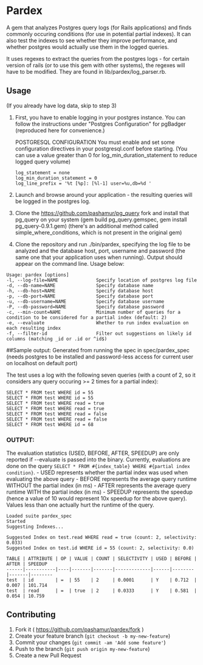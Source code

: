 # Pardex

A gem that analyzes Postgres query logs (for Rails applications) and finds commonly occuring conditions (for use in potential partial indexes). It can also test the indexes to see whether they improve performance, and whether postgres would actually use them in the logged queries.

It uses regexes to extract the queries from the postgres logs - for certain version of rails (or to use this gem with other systems), the regexes will have to be modified. They are found in lib/pardex/log_parser.rb.

## Usage

(If you already have log data, skip to step 3)

1. First, you have to enable logging in your postgres instance. You can follow the instructions under "Postgres Configuration" for pgBadger (reproduced here for convenience.)

    POSTGRESQL CONFIGURATION
    You must enable and set some configuration directives in your
    postgresql.conf before starting. (You can use a value greater than 0 for log_min_duration_statement to reduce logged query volume)
    ~~~
    log_statement = none
    log_min_duration_statement = 0
    log_line_prefix = '%t [%p]: [%l-1] user=%u,db=%d '
    ~~~

2. Launch and browse around your application - the resulting queries will be logged in the postgres log.
3. Clone the https://github.com/pashamur/pg_query fork and install that pg_query on your system (gem build pg_query.gemspec, gem install pg_query-0.9.1.gem) (there's an additional method called simple_where_conditions, which is not present in the original gem)
4. Clone the repository and run ./bin/pardex, specifying the log file to be analyzed and the database host, port, username and password (the same one that your application uses when running). Output should appear on the command line. Usage below:


~~~
Usage: pardex [options]
-l, --log-file=NAME              Specify location of postgres log file
-d, --db-name=NAME               Specify database name
-h, --db-host=NAME               Specify database host
-p, --db-port=NAME               Specify database port
-u, --db-username=NAME           Specify database username
-P, --db-password=NAME           Specify database password
-c, --min-count=NAME             Minimum number of queries for a condition to be considered for a partial index (default: 2)
-e, --evaluate                   Whether to run index evaluation on each resulting index
-f, --filter-id                  Filter out suggestions on likely id columns (matching _id or .id or ^id$)
~~~

##Sample output:
Generated from running the spec in spec/pardex_spec (needs postgres to be installed and password-less access for current user on localhost on default port)

The test uses a log with the following seven queries (with a count of 2, so it considers any query occuring >= 2 times for a partial index): 
~~~
SELECT * FROM test WHERE id = 55
SELECT * FROM test WHERE id = 55
SELECT * FROM test WHERE read = true
SELECT * FROM test WHERE read = true
SELECT * FROM test WHERE read = false
SELECT * FROM test WHERE read = false
SELECT * FROM test WHERE id = 68
~~~

### OUTPUT: 

The evaluation statistics (USED, BEFORE, AFTER, SPEEDUP) are only reported if --evaluate is passed into the binary. Currently, evaluations are done on the query `SELECT * FROM #{index_table} WHERE #{partial index condition}`.
    - USED represents whether the partial index was used when evaluating the above query
    - BEFORE represents the average query runtime WITHOUT the partial index (in ms)
    - AFTER represents the average query runtime WITH the partial index (in ms)
    - SPEEDUP represents the speedup (hence a value of 10 would represent 10x speedup for the above query). Values less than one actually hurt the runtime of the query.

~~~
Loaded suite pardex_spec
Started
Suggesting Indexes...

Suggested Index on test.read WHERE read = true (count: 2, selectivity: 0.033)
Suggested Index on test.id WHERE id = 55 (count: 2, selectivity: 0.0)

TABLE | ATTRIBUTE | OP | VALUE | COUNT | SELECTIVITY | USED | BEFORE | AFTER | SPEEDUP
------|-----------|----|-------|-------|-------------|------|--------|-------|--------
test  | id        | =  | 55    | 2     | 0.0001      | Y    | 0.712  | 0.007 | 101.714
test  | read      | =  | true  | 2     | 0.0333      | Y    | 0.581  | 0.054 | 10.759
~~~


## Contributing

1. Fork it ( https://github.com/pashamur/pardex/fork )
2. Create your feature branch (`git checkout -b my-new-feature`)
3. Commit your changes (`git commit -am 'Add some feature'`)
4. Push to the branch (`git push origin my-new-feature`)
5. Create a new Pull Request
